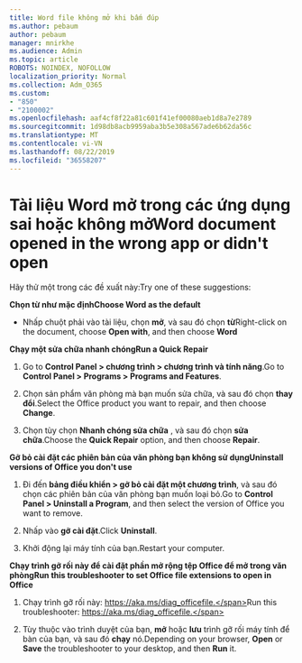 ```yaml
---
title: Word file không mở khi bấm đúp
ms.author: pebaum
author: pebaum
manager: mnirkhe
ms.audience: Admin
ms.topic: article
ROBOTS: NOINDEX, NOFOLLOW
localization_priority: Normal
ms.collection: Adm_O365
ms.custom:
- "850"
- "2100002"
ms.openlocfilehash: aaf4cf8f22a81c601f41ef00080aeb1d8a7e2789
ms.sourcegitcommit: 1d98db8acb9959aba3b5e308a567ade6b62da56c
ms.translationtype: MT
ms.contentlocale: vi-VN
ms.lasthandoff: 08/22/2019
ms.locfileid: "36558207"
---
```

# <a name="word-document-opened-in-the-wrong-app-or-didnt-open"></a><span data-ttu-id="e0905-102">Tài liệu Word mở trong các ứng dụng sai hoặc không mở</span><span class="sxs-lookup"><span data-stu-id="e0905-102">Word document opened in the wrong app or didn't open</span></span>

<span data-ttu-id="e0905-103">Hãy thử một trong các đề xuất này:</span><span class="sxs-lookup"><span data-stu-id="e0905-103">Try one of these suggestions:</span></span>

<span data-ttu-id="e0905-104">**Chọn từ như mặc định**</span><span class="sxs-lookup"><span data-stu-id="e0905-104">**Choose Word as the default**</span></span>

- <span data-ttu-id="e0905-105">Nhấp chuột phải vào tài liệu, chọn **mở**, và sau đó chọn **từ**</span><span class="sxs-lookup"><span data-stu-id="e0905-105">Right-click on the document, choose **Open with**, and then choose **Word**</span></span>

<span data-ttu-id="e0905-106">**Chạy một sửa chữa nhanh chóng**</span><span class="sxs-lookup"><span data-stu-id="e0905-106">**Run a Quick Repair**</span></span>

1. <span data-ttu-id="e0905-107">Go to **Control Panel > chương trình > chương trình và tính năng**.</span><span class="sxs-lookup"><span data-stu-id="e0905-107">Go to **Control Panel > Programs > Programs and Features**.</span></span>

2. <span data-ttu-id="e0905-108">Chọn sản phẩm văn phòng mà bạn muốn sửa chữa, và sau đó chọn **thay đổi**.</span><span class="sxs-lookup"><span data-stu-id="e0905-108">Select the Office product you want to repair, and then choose **Change**.</span></span>

3. <span data-ttu-id="e0905-109">Chọn tùy chọn **Nhanh chóng sửa chữa** , và sau đó chọn **sửa chữa**.</span><span class="sxs-lookup"><span data-stu-id="e0905-109">Choose the **Quick Repair** option, and then choose **Repair**.</span></span>

<span data-ttu-id="e0905-110">**Gỡ bỏ cài đặt các phiên bản của văn phòng bạn không sử dụng**</span><span class="sxs-lookup"><span data-stu-id="e0905-110">**Uninstall versions of Office you don't use**</span></span>

1. <span data-ttu-id="e0905-111">Đi đến **bảng điều khiển > gỡ bỏ cài đặt một chương trình**, và sau đó chọn các phiên bản của văn phòng bạn muốn loại bỏ.</span><span class="sxs-lookup"><span data-stu-id="e0905-111">Go to **Control Panel > Uninstall a Program**, and then select the version of Office you want to remove.</span></span>

2. <span data-ttu-id="e0905-112">Nhấp vào **gỡ cài đặt**.</span><span class="sxs-lookup"><span data-stu-id="e0905-112">Click **Uninstall**.</span></span>

3. <span data-ttu-id="e0905-113">Khởi động lại máy tính của bạn.</span><span class="sxs-lookup"><span data-stu-id="e0905-113">Restart your computer.</span></span>

<span data-ttu-id="e0905-114">**Chạy trình gỡ rối này để cài đặt phần mở rộng tệp Office để mở trong văn phòng**</span><span class="sxs-lookup"><span data-stu-id="e0905-114">**Run this troubleshooter to set Office file extensions to open in Office**</span></span>

1. <span data-ttu-id="e0905-115">Chạy trình gỡ rối này: https://aka.ms/diag_officefile.</span><span class="sxs-lookup"><span data-stu-id="e0905-115">Run this troubleshooter: https://aka.ms/diag_officefile.</span></span>

2. <span data-ttu-id="e0905-116">Tùy thuộc vào trình duyệt của bạn, **mở** hoặc **lưu** trình gỡ rối máy tính để bàn của bạn, và sau đó **chạy** nó.</span><span class="sxs-lookup"><span data-stu-id="e0905-116">Depending on your browser, **Open** or **Save** the troubleshooter to your desktop, and then **Run** it.</span></span>
